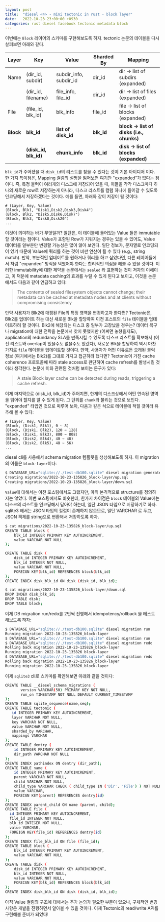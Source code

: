 ```yaml
---
layout: post
title:  "diesel <4> - mini tectonic in rust - block layer"
date:   2022-10-23 23:00:00 +0930
categories: rust diesel facebook tectonic metadata block
---
```


이번에는 `Block` 레이어의 스키마를 구현해보도록 하자. tectonic 논문의 테이블을 다시 살펴보면 아래와 같다.

| Layer     | Key                   | Value                  | Sharded By | Mapping                                   |
|-----------|-----------------------|------------------------|------------|-------------------------------------------|
| Name      | (dir_id, subdir)      | subdir_info, subdir_id | dir_id     | dir -> list of subdirs (expanded)         |
|           | (dir_id, filename)    | file_info, file_id     | dir_id     | dir -> list of files (expanded)           |
| File      | (file_id, blk_id)     | blk_info               | file_id    | file -> list of blocks (expanded)         |
| **Block** | **blk_id**            | **list of disk_id**    | **blk_id** | **block -> list of disks (i.e., chunks)** |
|           | **(disk_id, blk_id)** | **chunk_info**         | **blk_id** | **disk -> list of blocks (expanded)**     |

`blk_id`가 주어졌을 때 `disk_id`의 리스트를 찾을 수 있다는 것이 기본 아이디어 이다.
한 가지 특이점은, Mapping 컬럼의 설명을 읽어보면 여기만 "expanded"가 없다는 점이다.
즉, 특정 블럭이 여러개의 디스크에 저장되어 있을 때, 이들을 각각 디스크마다 하나의 새로운 row로
저장하는게 아니라, 디스크 리스트를 컬럼 하나에 들어갈 수 있도록 인코딩해서 저장하겠다는 것이다.
예를 들면, 아래와 같이 저장이 될 것이다:
```text
# (Layer, Key, Value)
(Block, Blk1, "Disk1,Disk2,Disk3,Disk4")
(Block, Blk2, "Disk5,Disk6,Disk7")
(Block, Blk3, "Disk8,Disk20")
...
```

이것이 의미하는 바가 무엇일까?
일단은, 이 테이블에 들어있는 Value 들은 immutable 할 것이라는 점이다. 
Value가 포함된 Row가 지워지는 경우는 있을 수 있어도, Value 데이터를 일부분만 변경할
가능성은 많이 않아 보인다. 일단 정보가, 문자열로 인코딩되어 있기 때문에 Value에 쿼리를
하는 것이 비싼 연산이 될 수 있다 (e.g., string match). 만약, 부분적인 업데이트를 원하거나
쿼리를 하고 싶었다면, 다른 레이어들에서 처럼 "expanded" 방식을 택했어야 한다는 합리적인
의심을 해볼 수 있을 것이다.
이러한 immutability에 대한 제약을 논문에서는 `sealed` 라 표현하는
것이 저자의 이해이고, 이 덕분에 metadata caching의 효과를 누릴 수 있게 된다고 보이고, 이것을
논문에서도 다음과 같이 언급하고 있다:

> The contents of sealed filesystem objects cannot change; their metadata can be cached at metadata nodes and at clients 
> without compromising consistency

만약 사용자가 Blk2에 매핑된 File의 특정 영역을 변경하고자 한다면?
Tectonic은, Blk2를 업데이트 하는 대신 새로운 Blk을 할당하여 이전 포스트의 `file` 테이블을
업데이트하려 할 것이다. 
Blk2에 해당되는 디스크 중 일부가 고장났을 경우는? 데이터 복구나 migration에 대한 전략을
논문에서 찾지 못했지만 (어쩌면 놓쳤을지도), application의 redundancy SLA를 만족시킬 수 
있도록 디스크 리스트를 확보해서 (이전 리스트와 overlap이 있을수도 없을수도 있겠다),
새로운 Blk을 할당하여 역시 마찬가지로 `file` 테이블을 업데이트할 것이다.
만약, 사용자가 어떤 이유로든 오래된 블럭 정보 (여기에서는 Blk2)를 그대로 가지고 접근하려 
했다면? Tectonic이 가진 cache coherence 프로토콜에 따라 stale access로 판단하여
cache refresh를 발생시킬 것이라 생각한다. 논문에 이와 관련된 것처럼 보이는 문구가 있다:

> A stale Block layer cache can be detected during reads, 
> triggering a cache refresh.

이제 마지막으로 (disk_id, blk_id)가 주어지면, 한개의 디스크상에서 어떤 연속된 영역을 읽어야 
할지를 알 수 있게 된다. 그 단위를 `chunk`라 불리는 것으로 보인다. "expanded" 타입인 것으로
미루어 보아, 다음과 같은 식으로 테이블에 적힐 것이라 유추해 볼 수 있다:

```text
# (Layer, Key, Value)
(Block, (Disk1, Blk1), 0 ~ 8)
(Block, (Disk1, Blk2), 120 ~ 128)
(Block, (Disk1, Blk3), 800 ~ 808)
(Block, (Disk2, Blk4), 40 ~ 48)
(Block, (Disk2, Blk5), 48 ~ 56)
...
```

diesel cli를 사용해서 schema migration 템플릿을 생성해보도록 하자. 이 migration의
이름은 `block-layer`이다:
```bash
$ DATABASE_URL="sqlite://./test-db100.sqlite" diesel migration generate block-layer
Creating migrations/2022-10-23-135826_block-layer/up.sql
Creating migrations/2022-10-23-135826_block-layer/down.sql
```

`Value`에 대해서는 이전 포스팅에서도 그랬지만, 아직 본격적으로 structure를 정의하지는 않았다.
이번 포스팅에서도 비슷한데, 한가지 차이점은 `block` 테이블의 Value에는 디스크의 리스트를 
인코딩해서 담아야 하는데, 일단 JSON 타입으로 저장하기로 하자. sqlite3 에서는 JSON 타입의
컬럼이 존재하지 않으므로, 일단 VARCHAR 로 두고, JSON 객체를 string으로 변환해서
저장하도록 하자.

```bash
$ cat migrations/2022-10-23-135826_block-layer/up.sql
CREATE TABLE block (
    blk_id INTEGER PRIMARY KEY AUTOINCREMENT,
    value VARCHAR NOT NULL
);

CREATE TABLE disk (
    disk_id INTEGER PRIMARY KEY AUTOINCREMENT,
    blk_id INTEGER NOT NULL,
    value VARCHAR NOT NULL,
    FOREIGN KEY(blk_id) REFERENCES block(blk_id)
);
CREATE INDEX disk_blk_id ON disk (disk_id, blk_id);

$ cat migrations/2022-10-23-135826_block-layer/down.sql
DROP INDEX disk_blk_id;
DROP TABLE disk;
DROP TABLE block;
```

이제 DB migration run/redo를 2번씩 진행해서 idempotency/rollback 을 테스트
해보도록 하자:
```bash
$ DATABASE_URL="sqlite://./test-db100.sqlite" diesel migration run   
Running migration 2022-10-23-135826_block-layer
$ DATABASE_URL="sqlite://./test-db100.sqlite" diesel migration run
$ DATABASE_URL="sqlite://./test-db100.sqlite" diesel migration redo
Rolling back migration 2022-10-23-135826_block-layer
Running migration 2022-10-23-135826_block-layer
$ DATABASE_URL="sqlite://./test-db100.sqlite" diesel migration redo
Rolling back migration 2022-10-23-135826_block-layer
Running migration 2022-10-23-135826_block-layer
```

이제 `sqlite3` cli로 스키마를 확인해보면 아래와 같을 것이다:
```bash
CREATE TABLE __diesel_schema_migrations (
       version VARCHAR(50) PRIMARY KEY NOT NULL,
       run_on TIMESTAMP NOT NULL DEFAULT CURRENT_TIMESTAMP
);
CREATE TABLE sqlite_sequence(name,seq);
CREATE TABLE tectonic (
   id INTEGER PRIMARY KEY AUTOINCREMENT,
   layer VARCHAR NOT NULL,
   key VARCHAR NOT NULL,
   value VARCHAR NOT NULL,
   sharded_by VARCHAR,
   mappings VARCHAR
);
CREATE TABLE dentry (
    id INTEGER PRIMARY KEY AUTOINCREMENT,
    dir_path VARCHAR NOT NULL
);
CREATE INDEX pathindex ON dentry (dir_path);
CREATE TABLE name (
    id INTEGER PRIMARY KEY AUTOINCREMENT,
    parent VARCHAR NOT NULL,
    child VARCHAR NOT NULL,
    child_type VARCHAR CHECK ( child_type IN ('Dir', 'File') ) NOT NULL,
    value VARCHAR,
    FOREIGN KEY(parent) REFERENCES dentry(id)
);
CREATE INDEX parent_child ON name (parent, child);
CREATE TABLE file (
  id INTEGER PRIMARY KEY AUTOINCREMENT,
  file_id INTEGER NOT NULL,
  blk_id INTEGER NOT NULL,
  value VARCHAR,
  FOREIGN KEY(file_id) REFERENCES dentry(id)
);
CREATE INDEX file_blk_id ON file (file_id);
CREATE TABLE block (
    blk_id INTEGER PRIMARY KEY AUTOINCREMENT,
    value VARCHAR NOT NULL
);
CREATE TABLE disk (
    disk_id INTEGER PRIMARY KEY AUTOINCREMENT,
    blk_id INTEGER NOT NULL,
    value VARCHAR NOT NULL,
    FOREIGN KEY(blk_id) REFERENCES block(blk_id)
);
CREATE INDEX disk_blk_id ON disk (disk_id, blk_id);
```

아직 Value 컬럼의 구조에 대해서는 추가 논의가 필요한 부분이 있으나,
구체적인 변경사항은 개발을 진행하면서 알아볼 수 있을 것이다.
이제 Tectonic의 read/write API를 구현해볼 준비가 되었다!